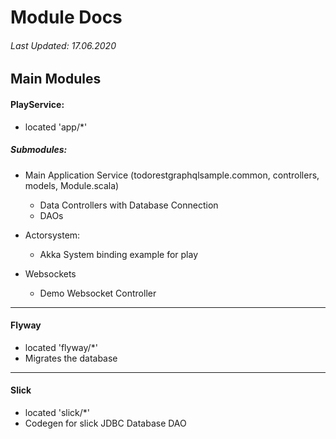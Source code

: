 # Module Docs
###### Last Updated: 17.06.2020

## Main Modules


#### PlayService:

- located 'app/*'


##### Submodules:

  - Main Application Service (todorestgraphqlsample.common, controllers, models, Module.scala)
  
    - Data Controllers with Database Connection
    - DAOs
  
  - Actorsystem:
  
    - Akka System binding example for play
    
  - Websockets
   
    - Demo Websocket Controller
  
___

#### Flyway    

- located 'flyway/*'
- Migrates the database

___

#### Slick

- located 'slick/*'
- Codegen for slick JDBC Database DAO

